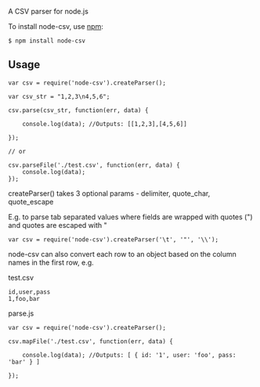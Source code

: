 A CSV parser for node.js

To install node-csv, use [npm](http://github.com/isaacs/npm):

    $ npm install node-csv

## Usage

    var csv = require('node-csv').createParser();
    
    var csv_str = "1,2,3\n4,5,6";
    
    csv.parse(csv_str, function(err, data) {
    
        console.log(data); //Outputs: [[1,2,3],[4,5,6]]
        
    });
    
    // or
    
    csv.parseFile('./test.csv', function(err, data) {
        console.log(data);
    });

createParser() takes 3 optional params - delimiter, quote_char, quote_escape

E.g. to parse tab separated values where fields are wrapped with quotes (") and quotes are escaped with \"

    var csv = require('node-csv').createParser('\t', '"', '\\');
    
node-csv can also convert each row to an object based on the column names in the first row, e.g.

test.csv

    id,user,pass
    1,foo,bar
    
parse.js

    var csv = require('node-csv').createParser();
    
    csv.mapFile('./test.csv', function(err, data) {
    
        console.log(data); //Outputs: [ { id: '1', user: 'foo', pass: 'bar' } ]
        
    });
